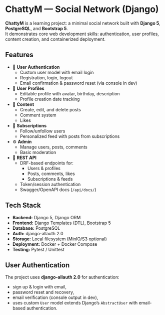 # ChattyM — Social Network (Django)

**ChattyM** is a learning project: a minimal social network built with **Django 5**, **PostgreSQL**, and **Bootstrap 5**.  
It demonstrates core web development skills: authentication, user profiles, content creation, and containerized deployment.

## Features

- 👤 **User Authentication**
  - Custom user model with email login
  - Registration, login, logout
  - Email confirmation & password reset (via console in dev)
- 📄 **User Profiles**
  - Editable profile with avatar, birthday, description
  - Profile creation date tracking
- 📝 **Content**
  - Create, edit, and delete posts
  - Comment system
  - Likes
- 🔔 **Subscriptions**
  - Follow/unfollow users
  - Personalized feed with posts from subscriptions
- ⚙️ **Admin**
  - Manage users, posts, comments
  - Basic moderation
- 🔌 **REST API**
  - DRF-based endpoints for:
    - Users & profiles
    - Posts, comments, likes
    - Subscriptions & feeds
  - Token/session authentication
  - Swagger/OpenAPI docs (`/api/docs/`)

## Tech Stack

- **Backend:** Django 5, Django ORM  
- **Frontend:** Django Templates (DTL), Bootstrap 5  
- **Database:** PostgreSQL  
- **Auth:** django-allauth 2.0  
- **Storage:** Local filesystem (MinIO/S3 optional)  
- **Deployment:** Docker + Docker Compose  
- **Testing:** Pytest / Unittest  

## User Authentication

The project uses **django-allauth 2.0** for authentication:  
- sign up & login with email,  
- password reset and recovery, 
- email verification (console output in dev),
- uses custom `User` model extends Django’s `AbstractUser` with email-based authentication.